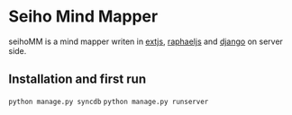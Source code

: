 Seiho Mind Mapper
=================

seihoMM is a mind mapper writen in [extjs](http://extjs.com), [raphaeljs](http://raphaeljs.com) and [django](http://djangoproject.com) on server side.


Installation and first run
--------------------------

``python manage.py syncdb``
``python manage.py runserver``

